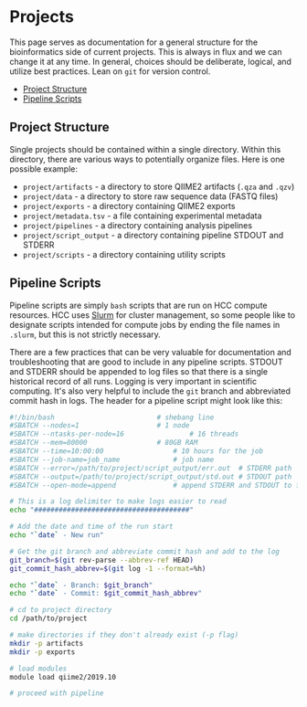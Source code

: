 # Projects

This page serves as documentation for a general structure for the bioinformatics side
of current projects. This is always in flux and we can change it at any time. In general,
choices should be deliberate, logical, and utilize best practices. Lean on `git` for 
version control.

* [Project Structure](#project-structure)
* [Pipeline Scripts](#pipeline-scripts)

## Project Structure

Single projects should be contained within a single directory. Within this directory, 
there are various ways to potentially organize files. Here is one possible example:

* `project/artifacts` - a directory to store QIIME2 artifacts (`.qza` and `.qzv`)
* `project/data` - a directory to store raw sequence data (FASTQ files) 
* `project/exports` - a directory containing QIIME2 exports
* `project/metadata.tsv` - a file containing experimental metadata
* `project/pipelines` - a directory containing analysis pipelines
* `project/script_output` - a directory containing pipeline STDOUT and STDERR
* `project/scripts` - a directory containing utility scripts

## Pipeline Scripts

Pipeline scripts are simply `bash` scripts that are run on HCC compute resources. HCC
uses [Slurm](https://slurm.schedmd.com/overview.html) for cluster management, so some 
people like to designate scripts intended for compute jobs by ending the file names in 
`.slurm`, but this is not strictly necessary. 

There are a few practices that can be very valuable for documentation and troubleshooting
that are good to include in any pipeline scripts. STDOUT and STDERR should be appended 
to log files so that there is a single historical record of all runs. Logging is very 
important in scientific computing. It's also very helpful to include the `git` branch 
and abbreviated commit hash in logs. The header for a pipeline script might look like
this:

```bash
#!/bin/bash 						# shebang line 
#SBATCH --nodes=1					# 1 node
#SBATCH --ntasks-per-node=16				# 16 threads
#SBATCH --mem=80000					# 80GB RAM	
#SBATCH --time=10:00:00					# 10 hours for the job
#SBATCH --job-name=job_name				# job name
#SBATCH --error=/path/to/project/script_output/err.out	# STDERR path
#SBATCH --output=/path/to/project/script_output/std.out	# STDOUT path
#SBATCH --open-mode=append				# append STDERR and STDOUT to files

# This is a log delimiter to make logs easier to read
echo "######################################"

# Add the date and time of the run start
echo "`date` - New run"

# Get the git branch and abbreviate commit hash and add to the log
git_branch=$(git rev-parse --abbrev-ref HEAD)
git_commit_hash_abbrev=$(git log -1 --format=%h)

echo "`date` - Branch: $git_branch"
echo "`date` - Commit: $git_commit_hash_abbrev"

# cd to project directory
cd /path/to/project

# make directories if they don't already exist (-p flag)
mkdir -p artifacts
mkdir -p exports

# load modules
module load qiime2/2019.10

# proceed with pipeline
```
